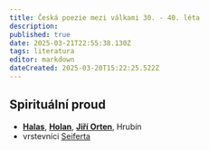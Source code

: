 ```yaml
---
title: Česká poezie mezi válkami 30. - 40. léta
description: 
published: true
date: 2025-03-21T22:55:38.130Z
tags: literatura
editor: markdown
dateCreated: 2025-03-20T15:22:25.522Z
---
```


## Spirituální proud
- [**Halas**](/cs/literatura/ceska-poez-mezi-valk-30-40/halas), [**Holan**](/cs/literatura/ceska-poez-mezi-valk-30-40/holan), [**Jiří Orten**](/cs/literatura/ceska-poez-mezi-valk-30-40/orten), Hrubín
- vrstevníci [Seiferta](/cs/literatura/ceska-lit-1pol-20stol/poetismus-surrealismus#seifert)